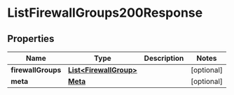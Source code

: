 

# ListFirewallGroups200Response


## Properties

| Name | Type | Description | Notes |
|------------ | ------------- | ------------- | -------------|
|**firewallGroups** | [**List&lt;FirewallGroup&gt;**](FirewallGroup.md) |  |  [optional] |
|**meta** | [**Meta**](Meta.md) |  |  [optional] |



